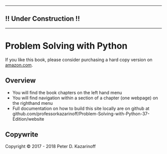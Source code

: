 
---

## !! Under Construction !!

---

# Problem Solving with Python

If you like this book, please consider purchasing a hard copy version on [amazon.com](http://amazon.com).

## Overview

* You will find the book chapters on the left hand menu
* You will find navigation within a section of a chapter (one webpage) on the righthand menu
* Full documentation on how to build this site locally are on github at github.com/professorkazarinoff/Problem-Solving-with-Python-37-Edition/website

## Copywrite

Copyright &copy; 2017 - 2018 Peter D. Kazarinoff
